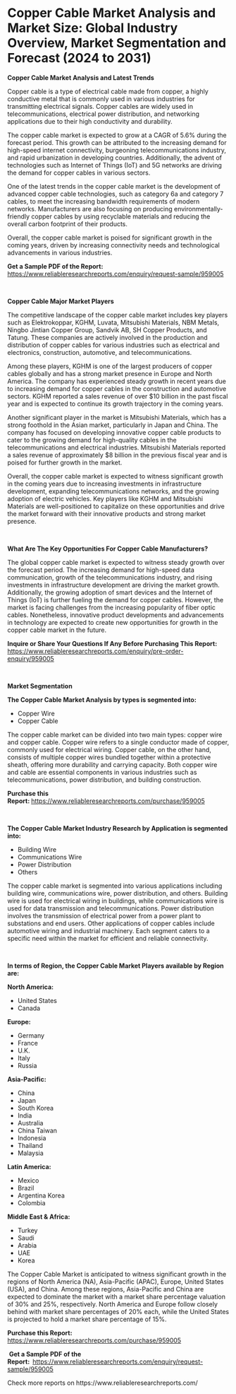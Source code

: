 <p><h1>Copper Cable Market Analysis and Market Size: Global Industry Overview, Market Segmentation and Forecast (2024 to 2031)</h1></p><p><strong>Copper Cable Market Analysis and Latest Trends</strong></p>
<p><p>Copper cable is a type of electrical cable made from copper, a highly conductive metal that is commonly used in various industries for transmitting electrical signals. Copper cables are widely used in telecommunications, electrical power distribution, and networking applications due to their high conductivity and durability.</p><p>The copper cable market is expected to grow at a CAGR of 5.6% during the forecast period. This growth can be attributed to the increasing demand for high-speed internet connectivity, burgeoning telecommunications industry, and rapid urbanization in developing countries. Additionally, the advent of technologies such as Internet of Things (IoT) and 5G networks are driving the demand for copper cables in various sectors.</p><p>One of the latest trends in the copper cable market is the development of advanced copper cable technologies, such as category 6a and category 7 cables, to meet the increasing bandwidth requirements of modern networks. Manufacturers are also focusing on producing environmentally-friendly copper cables by using recyclable materials and reducing the overall carbon footprint of their products.</p><p>Overall, the copper cable market is poised for significant growth in the coming years, driven by increasing connectivity needs and technological advancements in various industries.</p></p>
<p><strong>Get a Sample PDF of the Report:&nbsp;</strong> <a href="https://www.reliableresearchreports.com/enquiry/request-sample/959005">https://www.reliableresearchreports.com/enquiry/request-sample/959005</a></p>
<p>&nbsp;</p>
<p><strong>Copper Cable Major Market Players</strong></p>
<p><p>The competitive landscape of the copper cable market includes key players such as Elektrokoppar, KGHM, Luvata, Mitsubishi Materials, NBM Metals, Ningbo Jintian Copper Group, Sandvik AB, SH Copper Products, and Tatung. These companies are actively involved in the production and distribution of copper cables for various industries such as electrical and electronics, construction, automotive, and telecommunications.</p><p>Among these players, KGHM is one of the largest producers of copper cables globally and has a strong market presence in Europe and North America. The company has experienced steady growth in recent years due to increasing demand for copper cables in the construction and automotive sectors. KGHM reported a sales revenue of over $10 billion in the past fiscal year and is expected to continue its growth trajectory in the coming years.</p><p>Another significant player in the market is Mitsubishi Materials, which has a strong foothold in the Asian market, particularly in Japan and China. The company has focused on developing innovative copper cable products to cater to the growing demand for high-quality cables in the telecommunications and electrical industries. Mitsubishi Materials reported a sales revenue of approximately $8 billion in the previous fiscal year and is poised for further growth in the market.</p><p>Overall, the copper cable market is expected to witness significant growth in the coming years due to increasing investments in infrastructure development, expanding telecommunications networks, and the growing adoption of electric vehicles. Key players like KGHM and Mitsubishi Materials are well-positioned to capitalize on these opportunities and drive the market forward with their innovative products and strong market presence.</p></p>
<p>&nbsp;</p>
<p><strong>What Are The Key Opportunities For Copper Cable Manufacturers?</strong></p>
<p><p>The global copper cable market is expected to witness steady growth over the forecast period. The increasing demand for high-speed data communication, growth of the telecommunications industry, and rising investments in infrastructure development are driving the market growth. Additionally, the growing adoption of smart devices and the Internet of Things (IoT) is further fueling the demand for copper cables. However, the market is facing challenges from the increasing popularity of fiber optic cables. Nonetheless, innovative product developments and advancements in technology are expected to create new opportunities for growth in the copper cable market in the future.</p></p>
<p><strong>Inquire or Share Your Questions If Any Before Purchasing This Report:</strong> <a href="https://www.reliableresearchreports.com/enquiry/pre-order-enquiry/959005">https://www.reliableresearchreports.com/enquiry/pre-order-enquiry/959005</a></p>
<p>&nbsp;</p>
<p><strong>Market Segmentation</strong></p>
<p><strong>The Copper Cable Market Analysis by types is segmented into:</strong></p>
<p><ul><li>Copper Wire</li><li>Copper Cable</li></ul></p>
<p><p>The copper cable market can be divided into two main types: copper wire and copper cable. Copper wire refers to a single conductor made of copper, commonly used for electrical wiring. Copper cable, on the other hand, consists of multiple copper wires bundled together within a protective sheath, offering more durability and carrying capacity. Both copper wire and cable are essential components in various industries such as telecommunications, power distribution, and building construction.</p></p>
<p><strong>Purchase this Report:&nbsp;</strong><a href="https://www.reliableresearchreports.com/purchase/959005">https://www.reliableresearchreports.com/purchase/959005</a></p>
<p>&nbsp;</p>
<p><strong>The Copper Cable Market Industry Research by Application is segmented into:</strong></p>
<p><ul><li>Building Wire</li><li>Communications Wire</li><li>Power Distribution</li><li>Others</li></ul></p>
<p><p>The copper cable market is segmented into various applications including building wire, communications wire, power distribution, and others. Building wire is used for electrical wiring in buildings, while communications wire is used for data transmission and telecommunications. Power distribution involves the transmission of electrical power from a power plant to substations and end users. Other applications of copper cables include automotive wiring and industrial machinery. Each segment caters to a specific need within the market for efficient and reliable connectivity.</p></p>
<p>&nbsp;</p>
<p><strong>In terms of Region, the Copper Cable Market Players available by Region are:</strong></p>
<p>
    <p> <strong> North America: </strong>
        <ul>
            <li>United States</li>
            <li>Canada</li>
        </ul>
        </p> 
    <p> <strong> Europe: </strong>
        <ul>
            <li>Germany</li>
            <li>France</li>
            <li>U.K.</li>
            <li>Italy</li>
            <li>Russia</li>
        </ul>
        </p> 
    <p> <strong> Asia-Pacific: </strong>
        <ul>
            <li>China</li>
            <li>Japan</li>
            <li>South Korea</li>
            <li>India</li>
            <li>Australia</li>
            <li>China Taiwan</li>
            <li>Indonesia</li>
            <li>Thailand</li>
            <li>Malaysia</li>
        </ul>
        </p> 
    <p> <strong> Latin America: </strong>
        <ul>
            <li>Mexico</li>
            <li>Brazil</li>
            <li>Argentina Korea</li>
            <li>Colombia</li>
        </ul>
        </p> 
    <p> <strong> Middle East & Africa: </strong>
        <ul>
            <li>Turkey</li>
            <li>Saudi</li>
            <li>Arabia</li>
            <li>UAE</li>
            <li>Korea</li>
        </ul>
    </p>
    </p>
<p><p>The Copper Cable Market is anticipated to witness significant growth in the regions of North America (NA), Asia-Pacific (APAC), Europe, United States (USA), and China. Among these regions, Asia-Pacific and China are expected to dominate the market with a market share percentage valuation of 30% and 25%, respectively. North America and Europe follow closely behind with market share percentages of 20% each, while the United States is projected to hold a market share percentage of 15%.</p></p>
<p><strong>Purchase this Report: </strong><a href="https://www.reliableresearchreports.com/purchase/959005">https://www.reliableresearchreports.com/purchase/959005</a></p>
<p>&nbsp;<strong>Get a Sample PDF of the Report:&nbsp;&nbsp;</strong><a href="https://www.reliableresearchreports.com/enquiry/request-sample/959005">https://www.reliableresearchreports.com/enquiry/request-sample/959005</a></p>
<p><strong></strong></p>
<p>Check more reports on https://www.reliableresearchreports.com/</p>